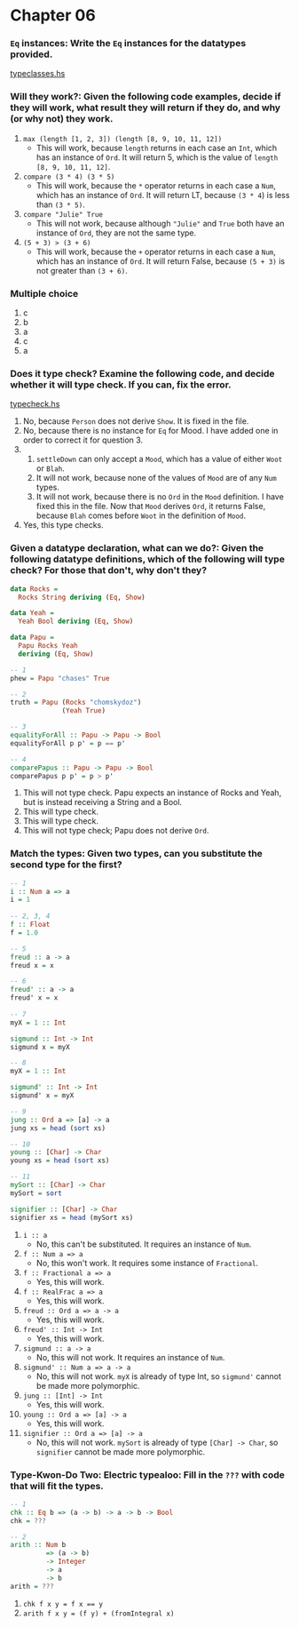 # Chapter 06

### `Eq` instances: Write the `Eq` instances for the datatypes provided.

[typeclasses.hs](../test-files/typeclasses.hs)

### Will they work?: Given the following code examples, decide if they will work, what result they will return if they do, and why (or why not) they work.

1. `max (length [1, 2, 3]) (length [8, 9, 10, 11, 12])`
    * This will work, because `length` returns in each case an `Int`, which has an instance of `Ord`. It will return 5, which is the value of `length [8, 9, 10, 11, 12]`.
2. `compare (3 * 4) (3 * 5)`
    * This will work, because the `*` operator returns in each case a `Num`, which has an instance of `Ord`. It will return LT, because `(3 * 4`) is less than `(3 * 5)`.
3. `compare "Julie" True`
    * This will not work, because although `"Julie"` and `True` both have an instance of `Ord`, they are not the same type.
4. `(5 + 3) > (3 + 6)`
    * This will work, because the `+` operator returns in each case a `Num`, which has an instance of `Ord`. It will return False, because `(5 + 3)` is not greater than `(3 + 6)`.

### Multiple choice

1. c
2. b
3. a
4. c
5. a

### Does it type check? Examine the following code, and decide whether it will type check. If you can, fix the error.

[typecheck.hs](../test-files/typecheck.hs)

1. No, because `Person` does not derive `Show`. It is fixed in the file.
2. No, because there is no instance for `Eq` for Mood. I have added one in order to correct it for question 3.
3.
    1. `settleDown` can only accept a `Mood`, which has a value of either `Woot` or `Blah`.
    2. It will not work, because none of the values of `Mood` are of any `Num` types.
    3. It will not work, because there is no `Ord` in the `Mood` definition. I have fixed this in the file. Now that `Mood` derives `Ord`, it returns False, because `Blah` comes before `Woot` in the definition of `Mood`.
4. Yes, this type checks.

### Given a datatype declaration, what can we do?: Given the following datatype definitions, which of the following will type check? For those that don't, why don't they?

```haskell
data Rocks =
  Rocks String deriving (Eq, Show)

data Yeah =
  Yeah Bool deriving (Eq, Show)

data Papu =
  Papu Rocks Yeah
  deriving (Eq, Show)
```

```haskell
-- 1
phew = Papu "chases" True

-- 2
truth = Papu (Rocks "chomskydoz")
             (Yeah True)

-- 3
equalityForAll :: Papu -> Papu -> Bool
equalityForAll p p' = p == p'

-- 4
comparePapus :: Papu -> Papu -> Bool
comparePapus p p' = p > p'
```

1. This will not type check. Papu expects an instance of Rocks and Yeah, but is instead receiving a String and a Bool.
2. This will type check.
3. This will type check.
4. This will not type check; Papu does not derive `Ord`.

### Match the types: Given two types, can you substitute the second type for the first?

```haskell
-- 1
i :: Num a => a
i = 1
  
-- 2, 3, 4
f :: Float
f = 1.0

-- 5
freud :: a -> a
freud x = x

-- 6
freud' :: a -> a
freud' x = x
  
-- 7
myX = 1 :: Int

sigmund :: Int -> Int
sigmund x = myX

-- 8
myX = 1 :: Int

sigmund' :: Int -> Int
sigmund' x = myX

-- 9
jung :: Ord a => [a] -> a
jung xs = head (sort xs)

-- 10
young :: [Char] -> Char
young xs = head (sort xs)

-- 11
mySort :: [Char] -> Char
mySort = sort

signifier :: [Char] -> Char
signifier xs = head (mySort xs)
```

1. `i :: a`
    * No, this can't be substituted. It requires an instance of `Num`.
2. `f :: Num a => a`
    * No, this won't work. It requires some instance of `Fractional`.
3. `f :: Fractional a => a`
    * Yes, this will work.
4. `f :: RealFrac a => a`
    * Yes, this will work.
5. `freud :: Ord a => a -> a`
    * Yes, this will work.
6. `freud' :: Int -> Int`
    * Yes, this will work.
7. `sigmund :: a -> a`
    * No, this will not work. It requires an instance of `Num`.
8. `sigmund' :: Num a => a -> a`
    * No, this will not work. `myX` is already of type Int, so `sigmund'` cannot be made more polymorphic.
9. `jung :: [Int] -> Int`
    * Yes, this will work.
10. `young :: Ord a => [a] -> a`
    * Yes, this will work.
11. `signifier :: Ord a => [a] -> a`
    * No, this will not work. `mySort` is already of type `[Char] -> Char`, so `signifier` cannot be made more polymorphic.

### Type-Kwon-Do Two: Electric typealoo: Fill in the `???` with code that will fit the types.

```haskell
-- 1
chk :: Eq b => (a -> b) -> a -> b -> Bool
chk = ???

-- 2
arith :: Num b
         => (a -> b)
         -> Integer
         -> a
         -> b
arith = ???         
```

1. `chk f x y = f x == y`
2. `arith f x y = (f y) + (fromIntegral x)`
